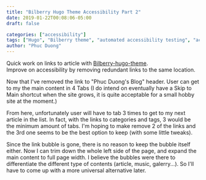 ```yaml
---
title: "Bilberry Hugo Theme Accessibility Part 2"
date: 2019-01-22T00:08:06-05:00
draft: false

categories: ["accessibility"]
tags: ["Hugo", "Bilberry theme", "automated accessibility testing", "accessibility", "audit"]
author: "Phuc Duong"
---
```


Quick work on links to article with [Bilberry-hugo-theme](https://github.com/Lednerb/bilberry-hugo-theme).  
Improve on accessibility by removing redundant links to the same location.  

<!--more-->

Now that I've removed the link to "Phuc Duong's Blog" header. User can get to my the main content in 4 Tabs (I do intend on eventually have a Skip to Main shortcut when the site grows, it is quite acceptable for a small hobby site at the moment.)

From here, unfortunately user will have to tab 3 times to get to my next article in the list. In fact, with the links to categories and tags, 3 would be the minimum amount of tabs. I'm hoping to make remove 2 of the links and the 3rd one seems to be the best option to keep (with some little tweaks).

Since the link bubble is gone, there is no reason to keep the bubble itself either. Now I can trim down the whole left side of the page, and expand the main content to full page width. I believe the bubbles were there to differentiate the different type of contents (article, music, galerry...). So I'll have to come up with a more universal alternative later.
